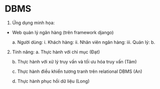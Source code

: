 # DBMS

1. Ứng dụng minh họa:
- Web quản lý ngân hàng (trên framework django)

    a. Người dùng:
        i. Khách hàng:
        ii. Nhân viên ngân hàng:
        iii. Quản lý:
    b.

2. Tính năng:
    a. Thực hành với chỉ mục (Đạt)

    b. Thực hành với xử lý truy vấn và tối ưu hóa truy vấn (Tâm)

    c. Thực hành điều khiển tương tranh trên relational DBMS (An)

    d. Thực hành phục hồi dữ liệu (Long)
